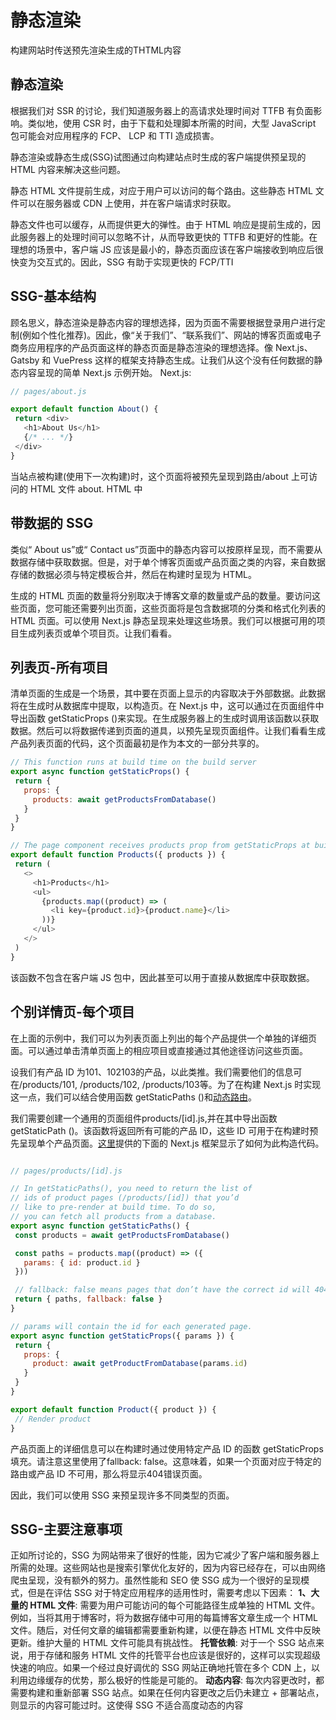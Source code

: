 # 静态渲染
构建网站时传送预先渲染生成的THTML内容

## 静态渲染

根据我们对 SSR 的讨论，我们知道服务器上的高请求处理时间对 TTFB 有负面影响。类似地，使用 CSR 时，由于下载和处理脚本所需的时间，大型 JavaScript 包可能会对应用程序的 FCP、 LCP 和 TTI 造成损害。

静态渲染或静态生成(SSG)试图通过向构建站点时生成的客户端提供预呈现的 HTML 内容来解决这些问题。

静态 HTML 文件提前生成，对应于用户可以访问的每个路由。这些静态 HTML 文件可以在服务器或 CDN 上使用，并在客户端请求时获取。

静态文件也可以缓存，从而提供更大的弹性。由于 HTML 响应是提前生成的，因此服务器上的处理时间可以忽略不计，从而导致更快的 TTFB 和更好的性能。在理想的场景中，客户端 JS 应该是最小的，静态页面应该在客户端接收到响应后很快变为交互式的。因此，SSG 有助于实现更快的 FCP/TTI

## SSG-基本结构

顾名思义，静态渲染是静态内容的理想选择，因为页面不需要根据登录用户进行定制(例如个性化推荐)。因此，像“关于我们”、“联系我们”、网站的博客页面或电子商务应用程序的产品页面这样的静态页面是静态渲染的理想选择。像 Next.js、 Gatsby 和 VuePress 这样的框架支持静态生成。让我们从这个没有任何数据的静态内容呈现的简单 Next.js 示例开始。
Next.js:

```js
// pages/about.js

export default function About() {
 return <div>
   <h1>About Us</h1>
   {/* ... */}
 </div>
}
```

当站点被构建(使用下一次构建)时，这个页面将被预先呈现到路由/about 上可访问的 HTML 文件 about. HTML 中

## 带数据的 SSG

类似“ About us”或“ Contact us”页面中的静态内容可以按原样呈现，而不需要从数据存储中获取数据。但是，对于单个博客页面或产品页面之类的内容，来自数据存储的数据必须与特定模板合并，然后在构建时呈现为 HTML。

生成的 HTML 页面的数量将分别取决于博客文章的数量或产品的数量。要访问这些页面，您可能还需要列出页面，这些页面将是包含数据项的分类和格式化列表的 HTML 页面。可以使用 Next.js 静态呈现来处理这些场景。我们可以根据可用的项目生成列表页或单个项目页。让我们看看。

## 列表页-所有项目

清单页面的生成是一个场景，其中要在页面上显示的内容取决于外部数据。此数据将在生成时从数据库中提取，以构造页。在 Next.js 中，这可以通过在页面组件中导出函数 getStaticProps ()来实现。在生成服务器上的生成时调用该函数以获取数据。然后可以将数据传递到页面的道具，以预先呈现页面组件。让我们看看生成产品列表页面的代码，这个页面最初是作为本文的一部分共享的。

```js
// This function runs at build time on the build server
export async function getStaticProps() {
 return {
   props: {
     products: await getProductsFromDatabase()
   }
 }
}

// The page component receives products prop from getStaticProps at build time
export default function Products({ products }) {
 return (
   <>
     <h1>Products</h1>
     <ul>
       {products.map((product) => (
         <li key={product.id}>{product.name}</li>
       ))}
     </ul>
   </>
 )
}
```

该函数不包含在客户端 JS 包中，因此甚至可以用于直接从数据库中获取数据。

## 个别详情页-每个项目

在上面的示例中，我们可以为列表页面上列出的每个产品提供一个单独的详细页面。可以通过单击清单页面上的相应项目或直接通过其他途径访问这些页面。

设我们有产品 ID 为101、102103的产品，以此类推。我们需要他们的信息可在/products/101, /products/102, /products/103等。为了在构建 Next.js 时实现这一点，我们可以结合使用函数 getStaticPaths ()和[动态路由](https://nextjs.org/docs/routing/dynamic-routes)。

我们需要创建一个通用的页面组件products/[id].js,并在其中导出函数 getStaticPath ()。该函数将返回所有可能的产品 ID，这些 ID 可用于在构建时预先呈现单个产品页面。[这里](https://vercel.com/blog/nextjs-server-side-rendering-vs-static-generation#individual-product-page-static-generation-with-data)提供的下面的 Next.js 框架显示了如何为此构造代码。
```js

// pages/products/[id].js

// In getStaticPaths(), you need to return the list of
// ids of product pages (/products/[id]) that you’d
// like to pre-render at build time. To do so,
// you can fetch all products from a database.
export async function getStaticPaths() {
 const products = await getProductsFromDatabase()

 const paths = products.map((product) => ({
   params: { id: product.id }
 }))

 // fallback: false means pages that don’t have the correct id will 404.
 return { paths, fallback: false }
}

// params will contain the id for each generated page.
export async function getStaticProps({ params }) {
 return {
   props: {
     product: await getProductFromDatabase(params.id)
   }
 }
}

export default function Product({ product }) {
 // Render product
}
```
产品页面上的详细信息可以在构建时通过使用特定产品 ID 的函数 getStaticProps 填充。请注意这里使用了fallback: false。这意味着，如果一个页面对应于特定的路由或产品 ID 不可用，那么将显示404错误页面。

因此，我们可以使用 SSG 来预呈现许多不同类型的页面。

## SSG-主要注意事项

正如所讨论的，SSG 为网站带来了很好的性能，因为它减少了客户端和服务器上所需的处理。这些网站也是搜索引擎优化友好的，因为内容已经存在，可以由网络爬虫呈现，没有额外的努力。虽然性能和 SEO 使 SSG 成为一个很好的呈现模式，但是在评估 SSG 对于特定应用程序的适用性时，需要考虑以下因素：
**1、大量的 HTML 文件**: 需要为用户可能访问的每个可能路径生成单独的 HTML 文件。例如，当将其用于博客时，将为数据存储中可用的每篇博客文章生成一个 HTML 文件。随后，对任何文章的编辑都需要重新构建，以便在静态 HTML 文件中反映更新。维护大量的 HTML 文件可能具有挑战性。
**托管依赖**: 对于一个 SSG 站点来说，用于存储和服务 HTML 文件的托管平台也应该是很好的，这样可以实现超级快速的响应。如果一个经过良好调优的 SSG 网站正确地托管在多个 CDN 上，以利用边缘缓存的优势，那么极好的性能是可能的。
**动态内容**: 每次内容更改时，都需要构建和重新部署 SSG 站点。如果在任何内容更改之后仍未建立 + 部署站点，则显示的内容可能过时。这使得 SSG 不适合高度动态的内容
